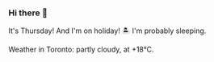 ### Hi there :wave:

It's Thursday! And I'm on holiday! :desert_island: I'm probably sleeping.

Weather in Toronto: partly cloudy, at +18°C.
